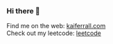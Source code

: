 ### Hi there 👋

Find me on the web: <a href="http://kaiferrall.com">kaiferrall.com</a>
<br />
Check out my leetcode: <a href="https://leetcode.com/ferrall/">leetcode</a>

